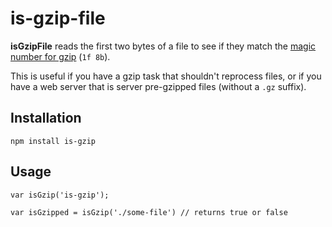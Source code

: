 # is-gzip-file

**isGzipFile** reads the first two bytes of a file to see if they match the [magic number for gzip](https://en.wikipedia.org/wiki/Gzip#File_format) (`1f 8b`).

This is useful if you have a gzip task that shouldn't reprocess files, or if you have a web
server that is server pre-gzipped files (without a `.gz` suffix).

## Installation

`npm install is-gzip`

## Usage

    var isGzip('is-gzip');

    var isGzipped = isGzip('./some-file') // returns true or false
